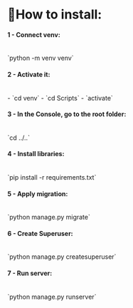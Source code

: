<h1>👋How to install: </h1>

<h4>1 - Connect venv:</h4><br> 
`python -m venv venv`

<h4>2 - Activate it:</h4><br> 
- `cd venv`
- `cd Scripts`
- `activate`

<h4>3 - In the Console, go to the root folder:</h4><br>
`cd ../..`

<h4>4 - Install libraries:</h4><br> 
`pip install -r requirements.txt`

<h4>5 - Apply migration:</h4><br> 
`python manage.py migrate`

<h4>6 - Create Superuser:</h4><br> 
`python manage.py createsuperuser`

<h4>7 - Run server:</h4><br> 
`python manage.py runserver`
